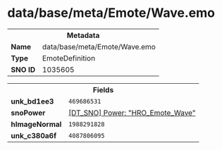 <h1>data/base/meta/Emote/Wave.emo</h1><table><tr><th colspan="100%">Metadata</th></tr><tr><td><b>Name</b></td><td>data/base/meta/Emote/Wave.emo</td></tr><tr><td><b>Type</b></td><td>EmoteDefinition</td></tr><tr><td><b>SNO ID</b></td><td>1035605</td></tr></table>

<table><tr><th colspan="100%">Fields</th></tr><tr><td><b>unk_bd1ee3</b></td><td><code>469686531</code></td></tr><tr><td><b>snoPower</b></td><td><a href="..\Power\HRO_Emote_Wave.pow.md">[DT_SNO] Power: "HRO_Emote_Wave"</a></td></tr><tr><td><b>hImageNormal</b></td><td><code>1988291828</code></td></tr><tr><td><b>unk_c380a6f</b></td><td><code>4087806095</code></td></tr></table>

